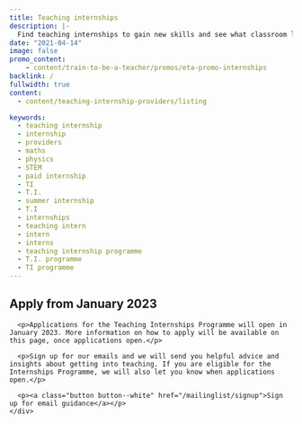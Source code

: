 ```yaml
---
title: Teaching internships
description: |-
  Find teaching internships to gain new skills and see what classroom life is like for £300 per week. Explore languages, computing, maths and physics internships.
date: "2021-04-14"
image: false
promo_content:
    - content/train-to-be-a-teacher/promos/eta-promo-internships
backlink: /
fullwidth: true
content:
  - content/teaching-internship-providers/listing

keywords:
  - teaching internship
  - internship
  - providers
  - maths
  - physics
  - STEM
  - paid internship
  - TI
  - T.I.
  - summer internship
  - T.I
  - internships
  - teaching intern
  - intern
  - interns
  - teaching internship programme
  - T.I. programme
  - TI programme
---
```


<section>
  <div class="content-alert content-alert--fullwidth">
    <div>
      <span class="icon icon-warning" aria-hidden="true"></span>
    </div>
    <div>
      <h2 class="heading-m">Apply from January 2023</h2>
      
      <p>Applications for the Teaching Internships Programme will open in January 2023. More information on how to apply will be available on this page, once applications open.</p>

      <p>Sign up for our emails and we will send you helpful advice and insights about getting into teaching. If you are eligible for the Internships Programme, we will also let you know when applications open.</p>

      <p><a class="button button--white" href="/mailinglist/signup">Sign up for email guidance</a></p>
    </div>
  </div>
</section>
